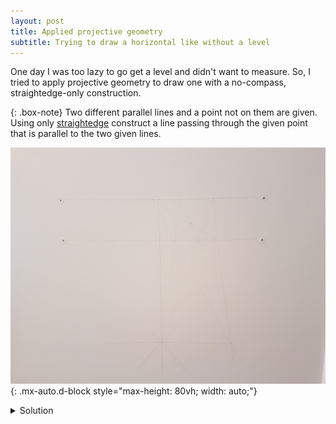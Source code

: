 ```yaml
---
layout: post
title: Applied projective geometry
subtitle: Trying to draw a horizontal like without a level
---
```


One day I was too lazy to go get a level and didn't want to measure.
So, I tried to apply projective geometry to draw one with a no-compass, straightedge-only construction.

{: .box-note}
Two different parallel lines and a point not on them are given. Using only [straightedge](https://en.wikipedia.org/wiki/Straight_edge) construct a line passing through the given point that is parallel to the two given lines.

![Applied projective geometry](../assets/img/appliedprojectivegeometry.jpg){: .mx-auto.d-block style="max-height: 80vh; width: auto;"}

<details>
    <summary>Solution</summary>
    <p>
        Let the two given lines be called $\alpha$ and $\beta$, and the given point $P_1$.
        First we draw two points $A_1$ and $A_2$ on $\alpha$ and learn how to construct the midpoint of the segment $A_1A_2$.
    </p>
    <h3>Constructing midpoint of a segment:</h3>
    <p>
        <ol>
            <li>Take a point $B_1$ on $\beta$ and draw the line $A_1B_1$.</li>
            <li>Take a point $C$ on $A_1B_1$, that is outside $\alpha$ and $\beta$.</li>
            <li>Draw the line $CA_2$ and let $B_2$ be the point of intersection of this like with $\beta$.</li>
            <li>Draw the lines $A_1B_2$ and $A_2B_1$. Let $D$ be the point of intersection of these lines.</li>
            <li>Draw the line $CD$. The point of intersection of this line and the line $\alpha$ is the midpoint of $A_1A_2$.</li>
        </ol>
    </p>
    <h3>Construction of the third parallel line:</h3>
    <p>
        <ol>
            <li>Select to points $A_1$ and $A_2$ on $\alpha$.</li>
            <li>Construct the midpoint $A_3$, of the segment $A_1A_2$. [The line $\beta$ is no longer needed.]</li>
            <li>Draw the line $A_1P_1$.</li>
            <li>Select a point $Q$ on the line $A_1P_1$, different from $A_1$ and from $P_1$.</li>
            <li>Draw the lines $QA_2$ and $QA_3$.</li>
            <li>Draw the line $A_2P_1$ and let $R$ be its intersection with $QA_3$.</li>
            <li>Draw the lines $A_1R$ and $QA_3$ and their intersection $P_2$.</li>
            <li>The line $P_1P_2$ is parallel to the line $\alpha$.</li>
        </ol>
    </p>

</details>
